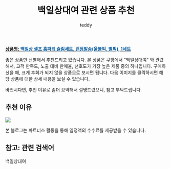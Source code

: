 ﻿---
layout: post
title:  "백일상대여 관련 상품 추천"
author: teddy
categories: [ 가구/인테리어 ]
tags: [백일상대여]
image: https://static.coupangcdn.com/image/retail/images/2020/08/05/18/1/3ae5eea5-b551-481b-91bb-f856da472ccb.jpg 
description: "쿠팡에서 백일상대여 관련 상품으로 가장 고객 선호도가 높은 제품 중 하나입니다."
---

<a href="https://link.coupang.com/re/AFFSDP?lptag=AF3256674&pageKey=1925865263&itemId=3269404757&vendorItemId=71256426860&traceid=V0-153-10d8e11ce789d84f&requestid=20221226231350215235947"><b>상품명: <font color='#01579B'>백일상 셀프 홈파티 슬림세트, 랜덤발송(울볼픽, 별픽), 1세트</font></b></a>

좋은 상품만 선별해서 추천드리고 있습니다.
본 상품은 쿠팡에서 "백일상대여" 와 관련해서, 고객 만족도, 노출 대비 판매율, 선호도가 가장 높은 제품 중의 하나입니다.
구매하셨을 때, 크게 후회가 되지 않을 상품으로 보시면 됩니다. 
다음 이미지를 클릭하시면 해당 상품에 대한 상세 내용을 보실 수 있습니다.

바쁘시다면, 추천 이유로 좀더 요약해서 설명드렸으니, 참고 부탁드립니다.

## 추천 이유 

<a href="https://link.coupang.com/re/AFFSDP?lptag=AF3256674&pageKey=1925865263&itemId=3269404757&vendorItemId=71256426860&traceid=V0-153-10d8e11ce789d84f&requestid=20221226231350215235947"><img src="https://thumbnail6.coupangcdn.com/thumbnails/remote/q89/image/retail/images/1485832649356891-6f63925e-468b-4b7a-aa6a-fae43d1c0159.jpg"></a> 

본 블로그는 파트너스 활동을 통해 일정액의 수수료를 제공받을 수 있습니다.

## 참고: 관련 검색어    
백일상대여